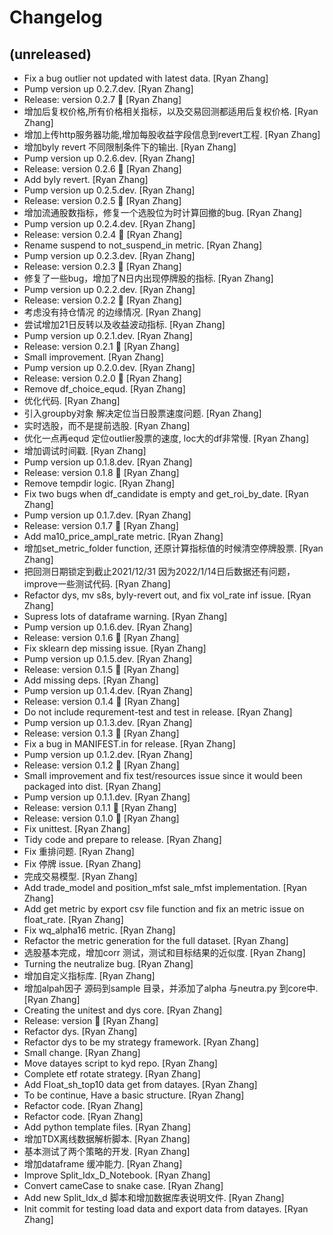 Changelog
=========


(unreleased)
------------
- Fix a bug outlier not updated with latest data. [Ryan Zhang]
- Pump version up 0.2.7.dev. [Ryan Zhang]
- Release: version 0.2.7 🚀 [Ryan Zhang]
- 增加后复权价格,所有价格相关指标，以及交易回测都适用后复权价格. [Ryan Zhang]
- 增加上传http服务器功能,增加每股收益字段信息到revert工程. [Ryan Zhang]
- 增加byly revert 不同限制条件下的输出. [Ryan Zhang]
- Pump version up 0.2.6.dev. [Ryan Zhang]
- Release: version 0.2.6 🚀 [Ryan Zhang]
- Add byly revert. [Ryan Zhang]
- Pump version up 0.2.5.dev. [Ryan Zhang]
- Release: version 0.2.5 🚀 [Ryan Zhang]
- 增加流通股数指标，修复一个选股位为时计算回撤的bug. [Ryan Zhang]
- Pump version up 0.2.4.dev. [Ryan Zhang]
- Release: version 0.2.4 🚀 [Ryan Zhang]
- Rename suspend to not_suspend_in metric. [Ryan Zhang]
- Pump version up 0.2.3.dev. [Ryan Zhang]
- Release: version 0.2.3 🚀 [Ryan Zhang]
- 修复了一些bug，增加了N日内出现停牌股的指标. [Ryan Zhang]
- Pump version up 0.2.2.dev. [Ryan Zhang]
- Release: version 0.2.2 🚀 [Ryan Zhang]
- 考虑没有持仓情况 的边缘情况. [Ryan Zhang]
- 尝试增加21日反转以及收益波动指标. [Ryan Zhang]
- Pump version up 0.2.1.dev. [Ryan Zhang]
- Release: version 0.2.1 🚀 [Ryan Zhang]
- Small improvement. [Ryan Zhang]
- Pump version up 0.2.0.dev. [Ryan Zhang]
- Release: version 0.2.0 🚀 [Ryan Zhang]
- Remove df_choice_equd. [Ryan Zhang]
- 优化代码. [Ryan Zhang]
- 引入groupby对象 解决定位当日股票速度问题. [Ryan Zhang]
- 实时选股，而不是提前选股. [Ryan Zhang]
- 优化一点再equd 定位outlier股票的速度, loc大的df非常慢. [Ryan Zhang]
- 增加调试时间戳. [Ryan Zhang]
- Pump version up 0.1.8.dev. [Ryan Zhang]
- Release: version 0.1.8 🚀 [Ryan Zhang]
- Remove tempdir logic. [Ryan Zhang]
- Fix two bugs when df_candidate is empty and get_roi_by_date. [Ryan
  Zhang]
- Pump version up 0.1.7.dev. [Ryan Zhang]
- Release: version 0.1.7 🚀 [Ryan Zhang]
- Add ma10_price_ampl_rate metric. [Ryan Zhang]
- 增加set_metric_folder function, 还原计算指标值的时候清空停牌股票. [Ryan Zhang]
- 把回测日期锁定到截止2021/12/31 因为2022/1/14日后数据还有问题，improve一些测试代码. [Ryan Zhang]
- Refactor dys, mv s8s, byly-revert out, and fix vol_rate inf issue.
  [Ryan Zhang]
- Supress lots of dataframe warning. [Ryan Zhang]
- Pump version up 0.1.6.dev. [Ryan Zhang]
- Release: version 0.1.6 🚀 [Ryan Zhang]
- Fix sklearn dep missing issue. [Ryan Zhang]
- Pump version up 0.1.5.dev. [Ryan Zhang]
- Release: version 0.1.5 🚀 [Ryan Zhang]
- Add missing deps. [Ryan Zhang]
- Pump version up 0.1.4.dev. [Ryan Zhang]
- Release: version 0.1.4 🚀 [Ryan Zhang]
- Do not include requrement-test and test in release. [Ryan Zhang]
- Pump version up 0.1.3.dev. [Ryan Zhang]
- Release: version 0.1.3 🚀 [Ryan Zhang]
- Fix a bug in MANIFEST.in for release. [Ryan Zhang]
- Pump version up 0.1.2.dev. [Ryan Zhang]
- Release: version 0.1.2 🚀 [Ryan Zhang]
- Small improvement and fix test/resources issue since it would been
  packaged into dist. [Ryan Zhang]
- Pump version up 0.1.1.dev. [Ryan Zhang]
- Release: version 0.1.1 🚀 [Ryan Zhang]
- Release: version 0.1.0 🚀 [Ryan Zhang]
- Fix unittest. [Ryan Zhang]
- Tidy code and prepare to release. [Ryan Zhang]
- Fix 重排问题. [Ryan Zhang]
- Fix 停牌 issue. [Ryan Zhang]
- 完成交易模型. [Ryan Zhang]
- Add trade_model and position_mfst sale_mfst implementation. [Ryan
  Zhang]
- Add get metric by export csv file function and fix an metric issue on
  float_rate. [Ryan Zhang]
- Fix wq_alpha16 metric. [Ryan Zhang]
- Refactor the metric generation for the full dataset. [Ryan Zhang]
- 选股基本完成，增加corr 测试，测试和目标结果的近似度. [Ryan Zhang]
- Turning the neutralize bug. [Ryan Zhang]
- 增加自定义指标库. [Ryan Zhang]
- 增加alpah因子 源码到sample 目录，并添加了alpha 与neutra.py 到core中. [Ryan Zhang]
- Creating the unitest and dys core. [Ryan Zhang]
- Release: version  🚀 [Ryan Zhang]
- Refactor dys. [Ryan Zhang]
- Refactor dys to be my strategy framework. [Ryan Zhang]
- Small change. [Ryan Zhang]
- Move datayes script to kyd repo. [Ryan Zhang]
- Complete etf rotate strategy. [Ryan Zhang]
- Add Float_sh_top10 data get from datayes. [Ryan Zhang]
- To be continue, Have a basic structure. [Ryan Zhang]
- Refactor code. [Ryan Zhang]
- Refactor code. [Ryan Zhang]
- Add python template files. [Ryan Zhang]
- 增加TDX离线数据解析脚本. [Ryan Zhang]
- 基本测试了两个策略的开发. [Ryan Zhang]
- 增加dataframe 缓冲能力. [Ryan Zhang]
- Improve Split_Idx_D_Notebook. [Ryan Zhang]
- Convert cameCase to snake case. [Ryan Zhang]
- Add new Split_Idx_d 脚本和增加数据库表说明文件. [Ryan Zhang]
- Init commit for testing load data and export data from datayes. [Ryan
  Zhang]


